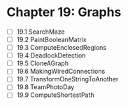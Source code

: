 # Chapter 19: Graphs

- [ ] 19.1 SearchMaze
- [ ] 19.2 PaintBooleanMatrix
- [ ] 19.3 ComputeEnclosedRegions
- [ ] 19.4 DeadlockDetection
- [ ] 19.5 CloneAGraph
- [ ] 19.6 MakingWiredConnections
- [ ] 19.7 TransformOneStringToAnother
- [ ] 19.8 TeamPhotoDay
- [ ] 19.9 ComputeShortestPath